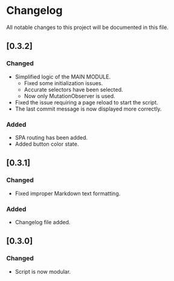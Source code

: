 # Changelog

All notable changes to this project will be documented in this file.

## [0.3.2]

### Changed

- Simplified logic of the MAIN MODULE.
  - Fixed some initialization issues.
  - Accurate selectors have been selected.
  - Now only MutationObserver is used.
- Fixed the issue requiring a page reload to start the script.
- The last commit message is now displayed more correctly.

### Added

- SPA routing has been added.
- Added button color state.

## [0.3.1]

### Changed

- Fixed improper Markdown text formatting.

### Added

- Changelog file added.

## [0.3.0]

### Changed

- Script is now modular.
